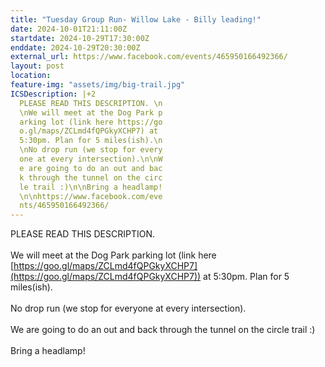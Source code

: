 ```yaml
---
title: "Tuesday Group Run- Willow Lake - Billy leading!"
date: 2024-10-01T21:11:00Z
startdate: 2024-10-29T17:30:00Z
enddate: 2024-10-29T20:30:00Z
external_url: https://www.facebook.com/events/465950166492366/
layout: post
location: 
feature-img: "assets/img/big-trail.jpg"
ICSDescription: |+2
  PLEASE READ THIS DESCRIPTION. \n  \nWe will meet at the Dog Park p  arking lot (link here https://go  o.gl/maps/ZCLmd4fQPGkyXCHP7) at   5:30pm. Plan for 5 miles(ish).\n  \nNo drop run (we stop for every  one at every intersection).\n\nW  e are going to do an out and bac  k through the tunnel on the circ  le trail :)\n\nBring a headlamp!  \n\nhttps://www.facebook.com/eve  nts/465950166492366/
---
```


PLEASE READ THIS DESCRIPTION. <br>
  <br>
  We will meet at the Dog Park parking lot (link here [https://goo.gl/maps/ZCLmd4fQPGkyXCHP7](https://goo.gl/maps/ZCLmd4fQPGkyXCHP7)) at 5&#58;30pm. Plan for 5 miles(ish).<br>
  <br>
  No drop run (we stop for everyone at every intersection).<br>
  <br>
  We are going to do an out and back through the tunnel on the circle trail &#58;)<br>
  <br>
  Bring a headlamp!<br>
  <br>
  
